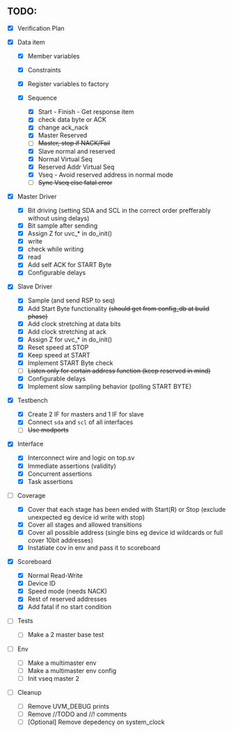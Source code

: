 ## TODO:
- [x] Verification Plan

- [x] Data item
    - [x] Member variables
    - [x] Constraints
    - [x] Register variables to factory

  - [x] Sequence
    - [x] Start - Finish - Get response item
    - [x] check data byte or ACK
    - [x] change ack_nack
    - [x] Master Reserved
    - [ ] ~~Master, stop if NACK/Fail~~
    - [x] Slave normal and reserved
    - [x] Normal Virtual Seq
    - [x] Reserved Addr Virtual Seq
    - [x] Vseq - Avoid reserved address in normal mode
    - [ ] ~~Sync Vseq else fatal error~~

- [x] Master Driver
    - [x] Bit driving (setting SDA and SCL in the correct order prefferably without using delays)
    - [x] Bit sample after sending
    - [x] Assign Z for uvc_* in do_init()
    - [x] write
    - [x] check while writing
    - [x] read
    - [x] Add self ACK for START Byte
    - [x] Configurable delays

- [x] Slave Driver
    - [x] Sample (and send RSP to seq)
    - [x] Add Start Byte functionality ~~(should get from config_db at build phase)~~
    - [x] Add clock stretching at data bits
    - [x] Add clock stretching at ack
    - [x] Assign Z for uvc_* in do_init()
    - [x] Reset speed at STOP
    - [x] Keep speed at START
    - [x] Implement START Byte check
    - [ ] ~~Listen only for certain address function (keep reserved in mind)~~
    - [x] Configurable delays
    - [x] Implement slow sampling behavior (polling START BYTE)

- [x] Testbench
    - [x] Create 2 IF for masters and 1 IF for slave
    - [x] Connect `sda` and `scl` of all interfaces
    - [ ] ~~Use modports~~

- [x] Interface
    - [x] Interconnect wire and logic on top.sv
    - [x] Immediate assertions (validity)
    - [x] Concurrent assertions
    - [x] Task assertions

-  [ ] Coverage
    - [x] Cover that each stage has been ended with Start(R) or Stop (exclude unexpected eg device id write with stop)
    - [x] Cover all stages and allowed transitions
    - [x] Cover all possible address (single bins eg device id wildcards or full cover 10bit addresses)
    - [x] Instatiate cov in env and pass it to scoreboard

- [x] Scoreboard
    - [x] Normal Read-Write
    - [x] Device ID
    - [x] Speed mode (needs NACK)
    - [x] Rest of reserved addresses
    - [x] Add fatal if no start condition

- [ ] Tests
    - [ ] Make a 2 master base test

- [ ] Env
    - [ ] Make a multimaster env
    - [ ] Make a multimaster env config
    - [ ] Init vseq master 2

- [ ] Cleanup
    - [ ] Remove UVM_DEBUG prints
    - [ ] Remove //TODO and //! comments
    - [ ] [Optional] Remove depedency on system_clock